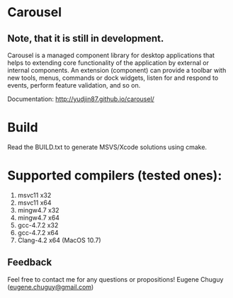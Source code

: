 Carousel
========

Note, that it is still in development. 
----------

Carousel is a managed component library for desktop applications that helps to extending core functionality of the application by external or internal components. An extension (component) can provide a toolbar with new tools, menus,  commands or dock widgets, listen for and respond to events, perform feature validation, and so on. 

Documentation: http://yudjin87.github.io/carousel/

Build
=====
Read the BUILD.txt to generate MSVS/Xcode solutions using cmake.

Supported compilers (tested ones):
==================================
<ol>
<li>
msvc11 x32 </li>
<li>
msvc11 x64 </li>
<li>
mingw4.7 x32 </li>
<li>
mingw4.7 x64 </li>
<li>
gcc-4.7.2 x32 </li>
<li>
gcc-4.7.2 x64 </li>
<li>
Clang-4.2 x64 (MacOS 10.7) </li>
</ol>

Feedback
----------
Feel free to contact me for any questions or propositions!
Eugene Chuguy (eugene.chuguy@gmail.com)

